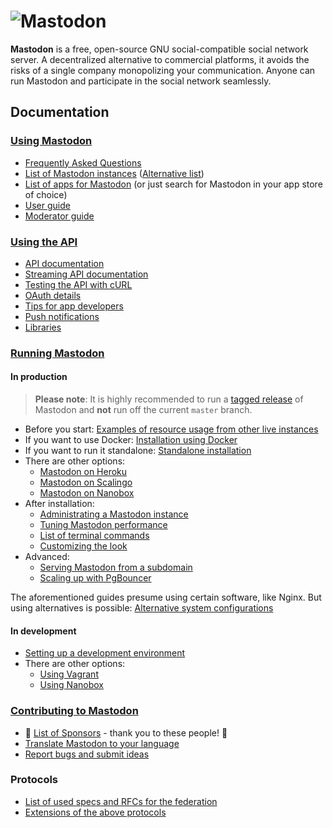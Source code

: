 ![Mastodon](https://i.imgur.com/NhZc40l.png)
====

**Mastodon** is a free, open-source GNU social-compatible social network server. A decentralized alternative to commercial platforms, it avoids the risks of a single company monopolizing your communication. Anyone can run Mastodon and participate in the social network seamlessly.

## Documentation
### [Using Mastodon](Using-Mastodon)

- [Frequently Asked Questions](Using-Mastodon/FAQ.md)
- [List of Mastodon instances](https://joinmastodon.org) ([Alternative list](https://instances.social))
- [List of apps for Mastodon](Using-Mastodon/Apps.md) (or just search for Mastodon in your app store of choice)
- [User guide](Using-Mastodon/User-guide.md)
- [Moderator guide](Running-Mastodon/Moderation-guide.md)

### [Using the API](Using-the-API)

- [API documentation](Using-the-API/API.md)
- [Streaming API documentation](Using-the-API/Streaming-API.md)
- [Testing the API with cURL](Using-the-API/Testing-with-cURL.md)
- [OAuth details](Using-the-API/OAuth-details.md)
- [Tips for app developers](Using-the-API/Tips-for-app-developers.md)
- [Push notifications](Using-the-API/Push-notifications.md)
- [Libraries](Using-the-API/Libraries.md)

### [Running Mastodon](Running-Mastodon)
#### In production

>**Please note**: It is highly recommended to run a [tagged release](https://github.com/tootsuite/mastodon/releases) of Mastodon and **not** run off the current `master` branch.

- Before you start: [Examples of resource usage from other live instances](Running-Mastodon/Resources-needed.md)
- If you want to use Docker: [Installation using Docker](Running-Mastodon/Docker-Guide.md)
- If you want to run it standalone: [Standalone installation](Running-Mastodon/Production-guide.md)
- There are other options:
  - [Mastodon on Heroku](Running-Mastodon/Heroku-guide.md)
  - [Mastodon on Scalingo](Running-Mastodon/Scalingo-guide.md)
  - [Mastodon on Nanobox](Running-Mastodon/Nanobox-Guide.md)
- After installation:
  - [Administrating a Mastodon instance](Running-Mastodon/Administration-guide.md)
  - [Tuning Mastodon performance](Running-Mastodon/Tuning.md)
  - [List of terminal commands](Running-Mastodon/List-of-Rake-tasks.md)
  - [Customizing the look](Running-Mastodon/Customizing.md)
- Advanced:
  - [Serving Mastodon from a subdomain](Running-Mastodon/Serving_a_different_domain.md)
  - [Scaling up with PgBouncer](Running-Mastodon/PgBouncer-guide.md)

The aforementioned guides presume using certain software, like Nginx. But using alternatives is possible: [Alternative system configurations](Running-Mastodon/Alternatives.md)

#### In development

- [Setting up a development environment](Running-Mastodon/Development-guide.md)
- There are other options:
  - [Using Vagrant](Running-Mastodon/Vagrant-guide.md)
  - [Using Nanobox](Running-Mastodon/Nanobox-Guide.md)

### [Contributing to Mastodon](Contributing-to-Mastodon)
- 🎉 [List of Sponsors](Contributing-to-Mastodon/Sponsors.md) - thank you to these people! 🎉
- [Translate Mastodon to your language](Contributing-to-Mastodon/Translating.md)
- [Report bugs and submit ideas](https://github.com/tootsuite/mastodon/issues)

### Protocols

- [List of used specs and RFCs for the federation](Specs-and-RFCs-used.md)
- [Extensions of the above protocols](Extensions.md)
